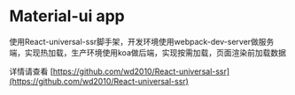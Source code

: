 # Material-ui app
使用React-universal-ssr脚手架，开发环境使用webpack-dev-server做服务端，实现热加载，生产环境使用koa做后端，实现按需加载，页面渲染前加载数据

详情请查看 [https://github.com/wd2010/React-universal-ssr](https://github.com/wd2010/React-universal-ssr)